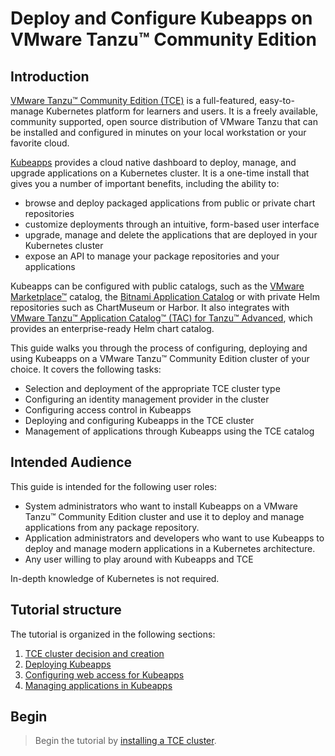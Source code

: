 # Deploy and Configure Kubeapps on VMware Tanzu™ Community Edition

## Introduction

[VMware Tanzu™ Community Edition (TCE)](https://tanzucommunityedition.io) is a full-featured, easy-to-manage Kubernetes platform for learners and users. It is a freely available, community supported, open source distribution of VMware Tanzu that can be installed and configured in minutes on your local workstation or your favorite cloud.

[Kubeapps](https://kubeapps.com/) provides a cloud native dashboard to deploy, manage, and upgrade applications on a Kubernetes cluster. It is a one-time install that gives you a number of important benefits, including the ability to:

- browse and deploy packaged applications from public or private chart repositories
- customize deployments through an intuitive, form-based user interface
- upgrade, manage and delete the applications that are deployed in your Kubernetes cluster
- expose an API to manage your package repositories and your applications

Kubeapps can be configured with public catalogs, such as the [VMware Marketplace™](https://marketplace.cloud.vmware.com/) catalog, the [Bitnami Application Catalog](https://bitnami.com/stacks/helm) or with private Helm repositories such as ChartMuseum or Harbor. It also integrates with [VMware Tanzu™ Application Catalog™ (TAC) for Tanzu™ Advanced](https://tanzu.vmware.com/application-catalog), which provides an enterprise-ready Helm chart catalog.

This guide walks you through the process of configuring, deploying and using Kubeapps on a VMware Tanzu™ Community Edition cluster of your choice. It covers the following tasks:

- Selection and deployment of the appropriate TCE cluster type
- Configuring an identity management provider in the cluster
- Configuring access control in Kubeapps
- Deploying and configuring Kubeapps in the TCE cluster
- Management of applications through Kubeapps using the TCE catalog

## Intended Audience

This guide is intended for the following user roles:

- System administrators who want to install Kubeapps on a VMware Tanzu™ Community Edition cluster and use it to deploy and manage applications from any package repository.
- Application administrators and developers who want to use Kubeapps to deploy and manage modern applications in a Kubernetes architecture.
- Any user willing to play around with Kubeapps and TCE

In-depth knowledge of Kubernetes is not required.

## Tutorial structure

The tutorial is organized in the following sections:

1. [TCE cluster decision and creation](./01-TCE-cluster.md)
2. [Deploying Kubeapps](./03-deploying-kubeapps.md)
3. [Configuring web access for Kubeapps](./04-ingress-traffic.md)
4. [Managing applications in Kubeapps](./05-Managing-applications.md)

## Begin

> Begin the tutorial by [installing a TCE cluster](./01-TCE-cluster.md).
